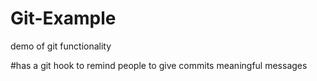 # Git-Example
demo of git functionality

#has a git hook to remind people to give commits meaningful messages
